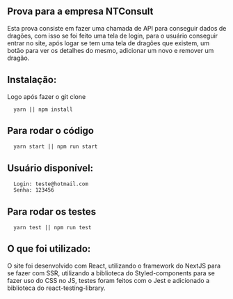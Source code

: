 ## Prova para a empresa NTConsult

Esta prova consiste em fazer uma chamada de API para conseguir dados de dragões, com isso se foi feito uma tela de login, para o usuário conseguir entrar no site, após logar se tem uma tela de dragões que existem, um botão para ver os detalhes do mesmo, adicionar um novo e remover um dragão.

## Instalação:

Logo após fazer o git clone

```
  yarn || npm install
```

## Para rodar o código

```
  yarn start || npm run start
```

## Usuário disponível:

```
  Login: teste@hotmail.com
  Senha: 123456
```

## Para rodar os testes

```
  yarn test || npm run test
```

## O que foi utilizado:

O site foi desenvolvido com React, utilizando o framework do NextJS para se fazer com SSR, utilizando a biblioteca do Styled-components para se fazer uso do CSS no JS, testes foram feitos com o Jest e adicionado a biblioteca do react-testing-library.
